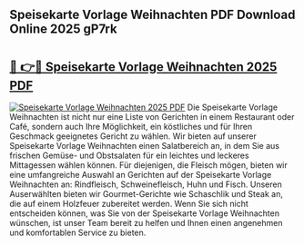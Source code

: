 ## Speisekarte Vorlage Weihnachten PDF Download Online 2025 gP7rk

# <h2><a href="http://gc9ohr.nevu.top/?p=Speisekarte+Vorlage+Weihnachten">🔗 👉🔴 Speisekarte Vorlage Weihnachten 2025 PDF</a></h2>

[![Speisekarte Vorlage Weihnachten 2025 PDF](https://i.imgur.com/dBaPXMq.png)](http://gc9ohr.nevu.top/?p=Speisekarte+Vorlage+Weihnachten)
Die Speisekarte Vorlage Weihnachten ist nicht nur eine Liste von Gerichten in einem Restaurant oder Café, sondern auch Ihre Möglichkeit, ein köstliches und für Ihren Geschmack geeignetes Gericht zu wählen. Wir bieten auf unserer Speisekarte Vorlage Weihnachten einen Salatbereich an, in dem Sie aus frischen Gemüse- und Obstsalaten für ein leichtes und leckeres Mittagessen wählen können. Für diejenigen, die Fleisch mögen, bieten wir eine umfangreiche Auswahl an Gerichten auf der Speisekarte Vorlage Weihnachten an: Rindfleisch, Schweinefleisch, Huhn und Fisch. Unseren Auserwählten bieten wir Gourmet-Gerichte wie Schaschlik und Steak an, die auf einem Holzfeuer zubereitet werden. Wenn Sie sich nicht entscheiden können, was Sie von der Speisekarte Vorlage Weihnachten wünschen, ist unser Team bereit zu helfen und Ihnen einen angenehmen und komfortablen Service zu bieten.
